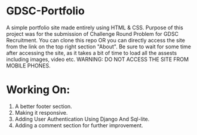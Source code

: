 # GDSC-Portfolio


A simple portfolio site made entirely using HTML & CSS.
Purpose of this project was for the submission of Challenge Round Problem for GDSC Recruitment.
You can clone this repo OR you can directly access the site from the link on the top right section "About".
Be sure to wait for some time after accessing the site, as it takes a bit of time to load all the assests including images, video etc.
WARNING: DO NOT ACCESS THE SITE FROM MOBILE PHONES.


# Working On:
1. A better footer section.
2. Making it responsive.
3. Adding User Authentication Using Django And Sql-lite.
4. Adding a comment section for further improvement.

